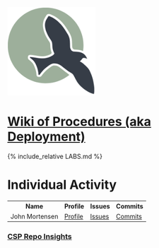 <img src="static/assets/ncs_logo.png" width="200" height="200" alt="">

# <a href="https://github.com/nighthawkcoders/nighthawk_csp/wiki" target="_blank">Wiki of Procedures (aka Deployment)</a>

{% include_relative LABS.md %}

# Individual Activity
<table>
  <tr>
    <th>Name</th>
    <th>Profile</th>
    <th>Issues</th>
    <th>Commits</th>
  </tr>
  <tr>
    <td>John Mortensen</td>
    <td><a href="https://github.com/jm1021" target="_blank">Profile</a></td>
    <td><a href="https://github.com/nighthawkcoders/nighthawk_csp/issues?q=assignee%3Ajm1021" target="_blank">Issues</a></td>
    <td><a href="https://github.com/nighthawkcoders/nighthawk_csp/commits?author=jm1021" target="_blank">Commits</a></td>
  </tr>
</table>


### <a href="https://github.com/nighthawkcoders/nighthawk_csp/graphs/contributors" target="_blank">CSP Repo Insights</a>

